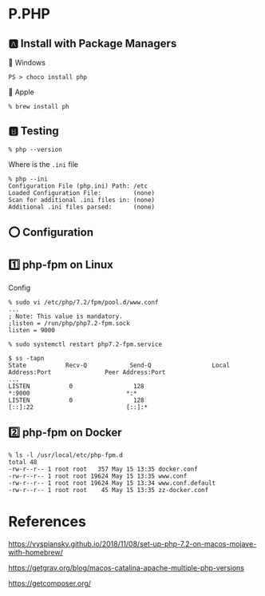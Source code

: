 # P.PHP

## :a: Install with Package Managers

:pushpin: Windows

```
PS > choco install php
```

:pushpin: Apple

```
% brew install ph
```

## :b: Testing

```
% php --version
```

Where is the `.ini` file

```
% php --ini
Configuration File (php.ini) Path: /etc
Loaded Configuration File:         (none)
Scan for additional .ini files in: (none)
Additional .ini files parsed:      (none)
```

## :o: Configuration

## :one: php-fpm on Linux

Config

```
% sudo vi /etc/php/7.2/fpm/pool.d/www.conf 
...
; Note: This value is mandatory.
;listen = /run/php/php7.2-fpm.sock
listen = 9000
```

```
% sudo systemctl restart php7.2-fpm.service
```

```
$ ss -tapn
State           Recv-Q            Send-Q                 Local Address:Port               Peer Address:Port       
...
LISTEN           0                 128                             *:9000                           *:*      
LISTEN           0                 128                          [::]:22                          [::]:*  
```


## :two: php-fpm on Docker

```
% ls -l /usr/local/etc/php-fpm.d
total 48
-rw-r--r-- 1 root root   357 May 15 13:35 docker.conf
-rw-r--r-- 1 root root 19624 May 15 13:35 www.conf
-rw-r--r-- 1 root root 19624 May 15 13:34 www.conf.default
-rw-r--r-- 1 root root    45 May 15 13:35 zz-docker.conf
```

# References

https://vyspiansky.github.io/2018/11/08/set-up-php-7.2-on-macos-mojave-with-homebrew/

https://getgrav.org/blog/macos-catalina-apache-multiple-php-versions

https://getcomposer.org/
